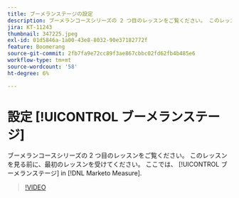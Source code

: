 ```yaml
---
title: ブーメランステージの設定
description: ブーメランコースシリーズの 2 つ目のレッスンをご覧ください。 このレッスンを見る前に、最初のレッスンを受けてください。 ここでは、 [!DNL Marketo Measure].
jira: KT-11243
thumbnail: 347225.jpeg
exl-id: 01d5846a-1a00-43e8-8032-90e37182772f
feature: Boomerang
source-git-commit: 2fb7fa9e72cc89f3ae867cbbc02fd62fb4b485e6
workflow-type: tm+mt
source-wordcount: '58'
ht-degree: 6%

---
```


# 設定 [!UICONTROL ブーメランステージ]

ブーメランコースシリーズの 2 つ目のレッスンをご覧ください。 このレッスンを見る前に、最初のレッスンを受けてください。 ここでは、 [!UICONTROL ブーメランステージ] in [!DNL Marketo Measure].

>[!VIDEO](https://video.tv.adobe.com/v/347225/?quality=12&learn=on)
